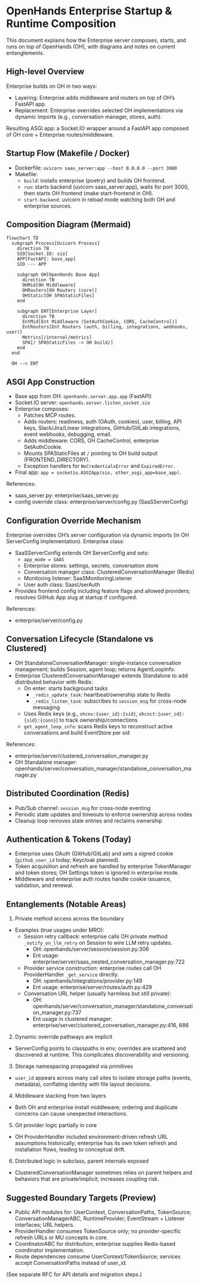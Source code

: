 # OpenHands Enterprise Startup & Runtime Composition

This document explains how the Enterprise server composes, starts, and runs on top of OpenHands (OH), with diagrams and notes on current entanglements.

## High-level Overview

Enterprise builds on OH in two ways:
- Layering: Enterprise adds middleware and routers on top of OH’s FastAPI app.
- Replacement: Enterprise overrides selected OH implementations via dynamic imports (e.g., conversation manager, stores, auth).

Resulting ASGI app: a Socket.IO wrapper around a FastAPI app composed of OH core + Enterprise routes/middleware.

## Startup Flow (Makefile / Docker)

- Dockerfile: `uvicorn saas_server:app --host 0.0.0.0 --port 3000`
- Makefile:
  - `build`: installs enterprise (poetry) and builds OH frontend.
  - `run`: starts backend (uvicorn saas_server:app), waits for port 3000, then starts OH frontend (make start-frontend in OH).
  - `start-backend`: uvicorn in reload mode watching both OH and enterprise sources.

## Composition Diagram (Mermaid)

```mermaid
flowchart TD
  subgraph Process[Uvicorn Process]
    direction TB
    SIO[Socket.IO: sio]
    APP[FastAPI: base_app]
    SIO --- APP

    subgraph OH[OpenHands Base App]
      direction TB
      OHMid[OH Middleware]
      OHRouters[OH Routers (core)]
      OHStatic[OH SPAStaticFiles]
    end

    subgraph ENT[Enterprise Layer]
      direction TB
      EntMid[Ent Middleware (SetAuthCookie, CORS, CacheControl)]
      EntRouters[Ent Routers (auth, billing, integrations, webhooks, user)]
      Metrics[/internal/metrics]
      SPA[/ SPAStaticFiles -> OH build/]
    end
  end

  OH --> ENT
```

## ASGI App Construction

- Base app from OH: `openhands.server.app.app` (FastAPI)
- Socket.IO server: `openhands.server.listen_socket.sio`
- Enterprise composes:
  - Patches MCP routes.
  - Adds routers: readiness, auth (OAuth, cookies), user, billing, API keys, Slack/Jira/Linear integrations, GitHub/GitLab integrations, event webhooks, debugging, email.
  - Adds middleware: CORS, OH CacheControl, enterprise SetAuthCookie.
  - Mounts SPAStaticFiles at `/` pointing to OH build output (FRONTEND_DIRECTORY).
  - Exception handlers for `NoCredentialsError` and `ExpiredError`.
- Final app: `app = socketio.ASGIApp(sio, other_asgi_app=base_app)`.

References:
- saas_server.py: enterprise/saas_server.py
- config override class: enterprise/server/config.py (SaaSServerConfig)

## Configuration Override Mechanism

Enterprise overrides OH’s server configuration via dynamic imports (in OH ServerConfig implementation). Enterprise class:
- SaaSServerConfig extends OH ServerConfig and sets:
  - `app_mode = SAAS`
  - Enterprise stores: settings, secrets, conversation store
  - Conversation manager class: ClusteredConversationManager (Redis)
  - Monitoring listener: SaaSMonitoringListener
  - User auth class: SaasUserAuth
- Provides frontend config including feature flags and allowed providers; resolves GitHub App slug at startup if configured.

References:
- enterprise/server/config.py

## Conversation Lifecycle (Standalone vs Clustered)

- OH StandaloneConversationManager: single-instance conversation management; builds Session, agent loop; returns AgentLoopInfo.
- Enterprise ClusteredConversationManager extends Standalone to add distributed behavior with Redis:
  - On enter: starts background tasks
    - `_redis_update_task`: heartbeat/ownership state to Redis
    - `_redis_listen_task`: subscribes to `session_msg` for cross-node messaging
  - Uses Redis keys (e.g., `ohcnv:{user_id}:{sid}`, `ohcnct:{user_id}:{sid}:{conn}`) to track ownership/connections
  - `get_agent_loop_info`: scans Redis keys to reconstruct active conversations and build EventStore per sid

References:
- enterprise/server/clustered_conversation_manager.py
- OH Standalone manager: openhands/server/conversation_manager/standalone_conversation_manager.py

## Distributed Coordination (Redis)

- Pub/Sub channel: `session_msg` for cross-node eventing
- Periodic state updates and timeouts to enforce ownership across nodes
- Cleanup loop removes stale entries and reclaims ownership

## Authentication & Tokens (Today)

- Enterprise uses OAuth (GitHub/GitLab) and sets a signed cookie (`github_user_id` today; Keycloak planned).
- Token acquisition and refresh are handled by enterprise TokenManager and token stores; OH Settings token is ignored in enterprise mode.
- Middleware and enterprise auth routes handle cookie issuance, validation, and renewal.

## Entanglements (Notable Areas)

1) Private method access across the boundary
- Examples (true usages under MRO):
  - Session retry callback: enterprise calls OH private method `_notify_on_llm_retry` on Session to wire LLM retry updates.
    - OH: openhands/server/session/session.py:306
    - Ent usage: enterprise/server/saas_nested_conversation_manager.py:722
  - Provider service construction: enterprise routes call OH ProviderHandler `_get_service` directly.
    - OH: openhands/integrations/provider.py:149
    - Ent usage: enterprise/server/routes/auth.py:429
  - Conversation URL helper (usually harmless but still private):
    - OH: openhands/server/conversation_manager/standalone_conversation_manager.py:737
    - Ent usage in clustered manager: enterprise/server/clustered_conversation_manager.py:416, 686

2) Dynamic override pathways are implicit
- ServerConfig points to classpaths in env; overrides are scattered and discovered at runtime. This complicates discoverability and versioning.

3) Storage namespacing propagated via primitives
- `user_id` appears across many call sites to isolate storage paths (events, metadata), conflating identity with file layout decisions.

4) Middleware stacking from two layers
- Both OH and enterprise install middleware; ordering and duplicate concerns can cause unexpected interactions.

5) Git provider logic partially in core
- OH ProviderHandler included environment-driven refresh URL assumptions historically; enterprise has its own token refresh and installation flows, leading to conceptual drift.

6) Distributed logic in subclass, parent internals exposed
- ClusteredConversationManager sometimes relies on parent helpers and behaviors that are private/implicit; increases coupling risk.

## Suggested Boundary Targets (Preview)

- Public API modules for: UserContext, ConversationPaths, TokenSource; ConversationManagerABC, RuntimeProvider; EventStream + Listener interfaces; URL helpers.
- ProviderHandler consumes TokenSource only; no provider-specific refresh URLs or MU concepts in core.
- CoordinatorABC for distribution; enterprise supplies Redis-based coordinator implementation.
- Route dependencies consume UserContext/TokenSource; services accept ConversationPaths instead of user_id.

(See separate RFC for API details and migration steps.)
